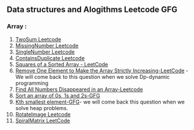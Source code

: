 ## **Data structures and Alogithms Leetcode GFG**
### **Array :**
 1. [TwoSum Leetcode](https://github.com/tharun-gutha/Data-structures-and-Algorithms-Leetcode-GFG-/tree/master/Array/TwoSumLeetcode)
 2. [MissingNumber Leetcode](https://github.com/tharun-gutha/Data-structures-and-Algorithms-Leetcode-GFG-/tree/master/Array/MissingNumberLeetcode)
 3. [SingleNumber Leetcode](https://github.com/tharun-gutha/Data-structures-and-Algorithms-Leetcode-GFG-/tree/master/Array/SingleNumberLeetcode)
 4. [ContainsDuplicate Leetcode](https://github.com/tharun-gutha/Data-structures-and-Algorithms-Leetcode-GFG-/tree/master/Array/ContainsDuplicateLeetcode)
 5. [Squares of a Sorted Array - LeetCode](https://github.com/tharun-gutha/Data-structures-and-Algorithms-Leetcode-GFG-/tree/master/Array/SquaresOfSortedArray)
 6. [Remove One Element to Make the Array Strictly Increasing-LeetCode](https://github.com/tharun-gutha/Data-structures-and-Algorithms-Leetcode-GFG-/tree/master/Array/RemoveOneElementToMakeArraySorted) - We will come back to this question when we solve Dp-dynamic programming
 7. [Find All Numbers Disappeared in an Array-Leetcode](https://github.com/tharun-gutha/Data-structures-and-Algorithms-Leetcode-GFG-/tree/master/Array/Find-All-Numbers-disappered-in-an-Array-Leetcode)
 8. [Sort an array of 0s, 1s and 2s-GFG](https://github.com/tharun-gutha/Data-structures-and-Algorithms-Leetcode-GFG-/tree/master/Array/Sort-an-array-of-0s-1s-and-2s)
 9. [Kth smallest element-GFG](https://github.com/tharun-gutha/Data-structures-and-Algorithms-Leetcode-GFG-/tree/master/Array/Kth-Smallest-Element-Leetcode)- we will come back this question when we solve heap problems.
 10. [RotateImage Leetcode](https://github.com/tharun-gutha/Data-structures-and-Algorithms-Leetcode-GFG-/tree/master/Array/RotateImageLeetcode)
 11. [SpiralMatrix LeetCode](https://github.com/tharun-gutha/Data-structures-and-Algorithms-Leetcode-GFG-/tree/master/Array/SpiralMatrix)